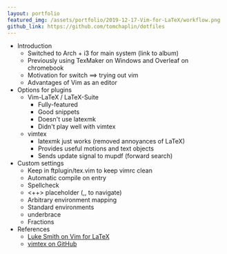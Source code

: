 ```yaml
---
layout: portfolio
featured_img: /assets/portfolio/2019-12-17-Vim-for-LaTeX/workflow.png
github_link: https://github.com/tomchaplin/dotfiles
---
```


* Introduction
  * Switched to Arch + i3 for main system (link to album)
  * Previously using TexMaker on Windows and Overleaf on chromebook
  * Motivation for switch ==> trying out vim
  * Advantages of Vim as an editor
* Options for plugins
  * Vim-LaTeX / LaTeX-Suite
    * Fully-featured
    * Good snippets
    * Doesn't use latexmk
    * Didn't play well with vimtex
  * vimtex
    * latexmk just works (removed annoyances of LaTeX)
    * Provides useful motions and text objects
    * Sends update signal to mupdf (forward search)
* Custom settings
  * Keep in ftplugin/tex.vim to keep vimrc clean
  * Automatic compile on entry
  * Spellcheck
  * <++> placeholder (,, to navigate)
  * Arbitrary environment mapping
  * Standard environments
  * underbrace
  * Fractions
* References
  * [Luke Smith on Vim for LaTeX](https://www.youtube.com/watch?v=Mphdtdv2_xs&t=217s)
  * [vimtex on GitHub](https://github.com/lervag/vimtex#alternatives)
